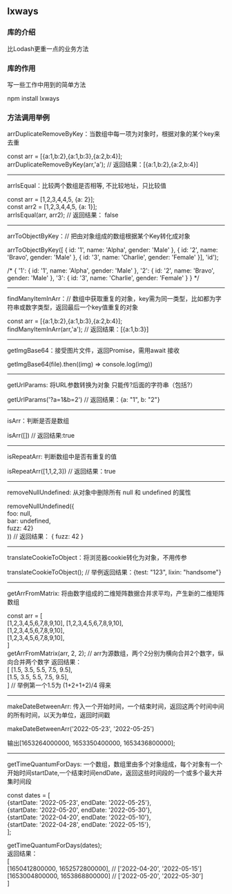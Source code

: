 ## lxways

### 库的介绍
比Lodash更重一点的业务方法  

### 库的作用
写一些工作中用到的简单方法

npm install lxways

### 方法调用举例

arrDuplicateRemoveByKey：当数组中每一项为对象时，根据对象的某个key来去重

const arr = [{a:1,b:2},{a:1,b:3},{a:2,b:4}];  
arrDuplicateRemoveByKey(arr,'a'); // 返回结果：[{a:1,b:2},{a:2,b:4}]  

-----------------------------------------------------------------------------------------------
arrIsEqual：比较两个数组是否相等, 不比较地址，只比较值  

const arr = [1,2,3,4,4,5, {a: 2}];  
const arr2 = [1,2,3,4,4,5, {a: 1}];  
arrIsEqual(arr, arr2); // 返回结果： false  

-----------------------------------------------------------------------------------------------
arrToObjectByKey：// 把由对象组成的数组根据某个Key转化成对象  

arrToObjectByKey([
{ id: '1', name: 'Alpha', gender: 'Male' },
{ id: '2', name: 'Bravo', gender: 'Male' },
{ id: '3', name: 'Charlie', gender: 'Female' }],
'id');   

/*
{
'1': { id: '1', name: 'Alpha', gender: 'Male' },
'2': { id: '2', name: 'Bravo', gender: 'Male' },
'3': { id: '3', name: 'Charlie', gender: 'Female' }
}
*/  

-----------------------------------------------------------------------------------------------
findManyItemInArr：// 数组中获取重复的对象，key需为同一类型，比如都为字符串或数字类型，返回最后一个key值重复的对象  

const arr = [{a:1,b:2},{a:1,b:3},{a:2,b:4}];  
findManyItemInArr(arr,'a'); // 返回结果：[{a:1,b:3}]  

-----------------------------------------------------------------------------------------------  
getImgBase64：接受图片文件，返回Promise，需用await 接收   

getImgBase64(file).then((img) => console.log(img))  

-----------------------------------------------------------------------------------------------  
getUrlParams: 将URL参数转换为对象 只能传?后面的字符串（包括?）  

getUrlParams('?a=1&b=2') // 返回结果：{a: "1", b: "2"}  
  
-----------------------------------------------------------------------------------------------  
isArr：判断是否是数组  
  
isArr([]) // 返回结果:true  
  
-----------------------------------------------------------------------------------------------  
isRepeatArr: 判断数组中是否有重复的值  
  
isRepeatArr([1,1,2,3]) // 返回结果：true  
  
-----------------------------------------------------------------------------------------------  
removeNullUndefined: 从对象中删除所有 null 和 undefined 的属性  
  
removeNullUndefined({  
  foo: null,  
  bar: undefined,  
  fuzz: 42}  
))  // 返回结果： { fuzz: 42 }  
  
----------------------------------------------------------------------------------------------- 
translateCookieToObject：将浏览器cookie转化为对象，不用传参  
  
translateCookieToObject();  // 举例返回结果：{test: "123", lixin: "handsome"}  
  
-----------------------------------------------------------------------------------------------  
getArrFromMatrix: 将由数字组成的二维矩阵数据合并求平均，产生新的二维矩阵数组  
  
const arr = [  
    [1,2,3,4,5,6,7,8,9,10], 
    [1,2,3,4,5,6,7,8,9,10],  
    [1,2,3,4,5,6,7,8,9,10],  
    [1,2,3,4,5,6,7,8,9,10],  
]  
getArrFromMatrix(arr, 2, 2);  // arr为源数组，两个2分别为横向合并2个数字，纵向合并两个数字
返回结果：  
[
    [1.5, 3.5, 5.5, 7.5, 9.5],  
    [1.5, 3.5, 5.5, 7.5, 9.5],  
]  // 举例第一个1.5为 (1+2+1+2)/4 得来


-----------------------------------------------------------------------------------------------  
makeDateBetweenArr: 传入一个开始时间，一个结束时间，返回这两个时间中间的所有时间，以天为单位，返回时间戳

makeDateBetweenArr('2022-05-23', '2022-05-25')

输出[1653264000000, 1653350400000, 1653436800000];


-----------------------------------------------------------------------------------------------  
getTimeQuantumForDays: 一个数组，数组里由多个对象组成，每个对象有一个开始时间startDate,一个结束时间endDate，返回这些时间段的一个或多个最大并集时间段


const dates = [  
  {startDate: '2022-05-23', endDate: '2022-05-25'},  
  {startDate: '2022-05-20', endDate: '2022-05-30'},  
  {startDate: '2022-04-20', endDate: '2022-05-10'},  
  {startDate: '2022-04-28', endDate: '2022-05-15'},  
];  

getTimeQuantumForDays(dates);  
返回结果：  
[  
  [1650412800000, 1652572800000], // ['2022-04-20', '2022-05-15']  
  [1653004800000, 1653868800000]  // ['2022-05-20', '2022-05-30']  
]



  